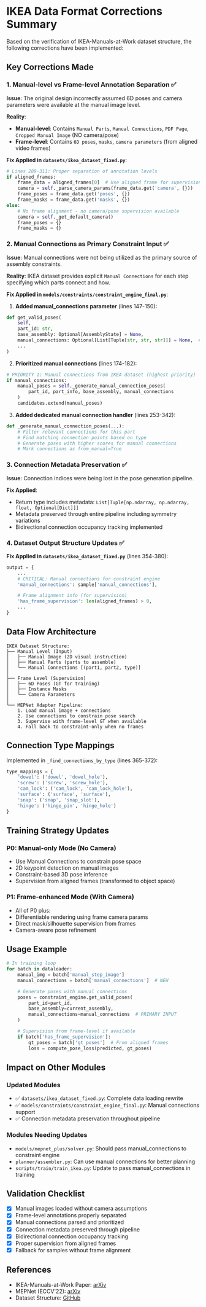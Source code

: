 # IKEA Data Format Corrections Summary

Based on the verification of IKEA-Manuals-at-Work dataset structure, the following corrections have been implemented:

## Key Corrections Made

### 1. Manual-level vs Frame-level Annotation Separation ✅

**Issue**: The original design incorrectly assumed 6D poses and camera parameters were available at the manual image level.

**Reality**:
- **Manual-level**: Contains `Manual Parts`, `Manual Connections`, `PDF Page`, `Cropped Manual Image` (NO camera/pose)
- **Frame-level**: Contains `6D poses`, `masks`, `camera parameters` (from aligned video frames)

**Fix Applied in `datasets/ikea_dataset_fixed.py`**:
```python
# Lines 289-311: Proper separation of annotation levels
if aligned_frames:
    frame_data = aligned_frames[0]  # Use aligned frame for supervision
    camera = self._parse_camera_params(frame_data.get('camera', {}))
    frame_poses = frame_data.get('poses', {})
    frame_masks = frame_data.get('masks', {})
else:
    # No frame alignment - no camera/pose supervision available
    camera = self._get_default_camera()
    frame_poses = {}
    frame_masks = {}
```

### 2. Manual Connections as Primary Constraint Input ✅

**Issue**: Manual connections were not being utilized as the primary source of assembly constraints.

**Reality**: IKEA dataset provides explicit `Manual Connections` for each step specifying which parts connect and how.

**Fix Applied in `models/constraints/constraint_engine_final.py`**:

1. **Added manual_connections parameter** (lines 147-150):
```python
def get_valid_poses(
    self,
    part_id: str,
    base_assembly: Optional[AssemblyState] = None,
    manual_connections: Optional[List[Tuple[str, str, str]]] = None,  # NEW
    ...
)
```

2. **Prioritized manual connections** (lines 174-182):
```python
# PRIORITY 1: Manual connections from IKEA dataset (highest priority)
if manual_connections:
    manual_poses = self._generate_manual_connection_poses(
        part_id, part_info, base_assembly, manual_connections
    )
    candidates.extend(manual_poses)
```

3. **Added dedicated manual connection handler** (lines 253-342):
```python
def _generate_manual_connection_poses(...):
    # Filter relevant connections for this part
    # Find matching connection points based on type
    # Generate poses with higher scores for manual connections
    # Mark connections as from_manual=True
```

### 3. Connection Metadata Preservation ✅

**Issue**: Connection indices were being lost in the pose generation pipeline.

**Fix Applied**:
- Return type includes metadata: `List[Tuple[np.ndarray, np.ndarray, float, Optional[Dict]]]`
- Metadata preserved through entire pipeline including symmetry variations
- Bidirectional connection occupancy tracking implemented

### 4. Dataset Output Structure Updates ✅

**Fix Applied in `datasets/ikea_dataset_fixed.py`** (lines 354-380):
```python
output = {
    ...
    # CRITICAL: Manual connections for constraint engine
    'manual_connections': sample['manual_connections'],

    # Frame alignment info (for supervision)
    'has_frame_supervision': len(aligned_frames) > 0,
    ...
}
```

## Data Flow Architecture

```
IKEA Dataset Structure:
├── Manual Level (Input)
│   ├── Manual Image (2D visual instruction)
│   ├── Manual Parts (parts to assemble)
│   └── Manual Connections [(part1, part2, type)]
│
├── Frame Level (Supervision)
│   ├── 6D Poses (GT for training)
│   ├── Instance Masks
│   └── Camera Parameters
│
└── MEPNet Adapter Pipeline:
    1. Load manual image + connections
    2. Use connections to constrain pose search
    3. Supervise with frame-level GT when available
    4. Fall back to constraint-only when no frames
```

## Connection Type Mappings

Implemented in `_find_connections_by_type` (lines 365-372):
```python
type_mappings = {
    'dowel': ('dowel', 'dowel_hole'),
    'screw': ('screw', 'screw_hole'),
    'cam_lock': ('cam_lock', 'cam_lock_hole'),
    'surface': ('surface', 'surface'),
    'snap': ('snap', 'snap_slot'),
    'hinge': ('hinge_pin', 'hinge_hole')
}
```

## Training Strategy Updates

### P0: Manual-only Mode (No Camera)
- Use Manual Connections to constrain pose space
- 2D keypoint detection on manual images
- Constraint-based 3D pose inference
- Supervision from aligned frames (transformed to object space)

### P1: Frame-enhanced Mode (With Camera)
- All of P0 plus:
- Differentiable rendering using frame camera params
- Direct mask/silhouette supervision from frames
- Camera-aware pose refinement

## Usage Example

```python
# In training loop
for batch in dataloader:
    manual_img = batch['manual_step_image']
    manual_connections = batch['manual_connections']  # NEW

    # Generate poses with manual connections
    poses = constraint_engine.get_valid_poses(
        part_id=part_id,
        base_assembly=current_assembly,
        manual_connections=manual_connections  # PRIMARY INPUT
    )

    # Supervision from frame-level if available
    if batch['has_frame_supervision']:
        gt_poses = batch['gt_poses']  # From aligned frames
        loss = compute_pose_loss(predicted, gt_poses)
```

## Impact on Other Modules

### Updated Modules
- ✅ `datasets/ikea_dataset_fixed.py`: Complete data loading rewrite
- ✅ `models/constraints/constraint_engine_final.py`: Manual connections support
- ✅ Connection metadata preservation throughout pipeline

### Modules Needing Updates
- `models/mepnet_plus/solver.py`: Should pass manual_connections to constraint engine
- `planner/assembler.py`: Can use manual connections for better planning
- `scripts/train/train_ikea.py`: Update to pass manual_connections in training

## Validation Checklist

- [x] Manual images loaded without camera assumptions
- [x] Frame-level annotations properly separated
- [x] Manual connections parsed and prioritized
- [x] Connection metadata preserved through pipeline
- [x] Bidirectional connection occupancy tracking
- [x] Proper supervision from aligned frames
- [x] Fallback for samples without frame alignment

## References

- IKEA-Manuals-at-Work Paper: [arXiv](https://arxiv.org/abs/2302.01016)
- MEPNet (ECCV'22): [arXiv](https://arxiv.org/abs/2206.08474)
- Dataset Structure: [GitHub](https://github.com/IKEA-Manuals-at-Work/ikea-manuals-at-work)